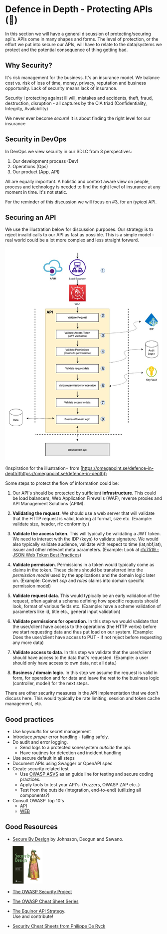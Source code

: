 # Defence in Depth - Protecting APIs (🥸)

In this section we will have a general discussion of protecting/securing api's. APIs come in many shapes and forms. The level of protection, or the effort we put into secure our APIs, will have to relate to the data/systems we protect and the potential consequence of thing getting bad. 

## Why Security?

It's risk management for the business. It's an insurance model. We balance cost vs. risk of loss of time, money, privacy, reputation and business opportunity. Lack of security means lack of insurance.

Security i protecting against ill will, mistakes and accidents, theft, fraud, destruction, disruption - all captures by the CIA triad (Confidentiality, Integrity, Availability)

We never ever become *secure*! It is about finding the right level for our insurance

## Security in DevOps

In DevOps we view security in our SDLC from 3 perspectives:
1. Our development process (Dev)
2. Operations (Ops)
3. Our product (App, API)

All are equally important. A holistic and context aware view on people, process and technology is needed to find the right level of insurance at any moment in time. It's not static.

For the reminder of this discussion we will focus on #3, for an *typical* API.

## Securing an API

We use the illustration below for discussion purposes. Our strategy is to reject invalid calls to our API as fast as possible. This is a simple model - real world could be a lot more complex and less straight forward.

![Protecting](../../docs/content/images/protecting_apis.jpg)

(Inspiration for the illustration+ from [https://omegapoint.se/defence-in-depth](https://omegapoint.se/defence-in-depth))

Some steps to protect the flow of information could be:

1. Our API's should be protected by sufficient **infrastructure**. This could be load balancers, Web Application Firewalls (WAF), reverse proxies and API Management Solutions (APIM).

2. **Validating the request**. We should use a web server that will validate that the HTTP request is valid, looking at format, size etc. (Example: validate size, header, rfc conformity.)

3. **Validate the access token**. This will typically be validating a JWT token. We need to interact with the IDP (keys) to validate signature. We would also typically validate audience, validate with respect to time (iat,nbf,iat), issuer and other relevant meta parameters. (Example: Look at [rfc7519 - JSON Web Token Best Practices](https://datatracker.ietf.org/doc/html/rfc8725))

4. **Validate permission**. Permissions in a token would typically come as claims in the token. These claims should be transferred into the *permission model* used by the applications and the domain logic later on. (Example: Convert *scp* and *roles* claims into domain specific permission model)

5. **Validate request data**. This would typically be an early validation of the request, often against a schema defining how specific requests should look, format of various fields etc. (Example: have a scheme validation of parameters like id, title etc., general input validation)

6. **Validate permissions for operation**. In this step we would validate that the user/client have access to the operations (the HTTP verbs) before we start requesting data and thus put load on our system. (Example: Does the user/client have access to PUT - if not reject before requesting any more data)

7. **Validate access to data**. In this step we validate that the user/client should have access to the data that's requested. (Example: a user should only have access to own data, not all data.)

8. **Business / domain logic**. In this step we assume the request is valid in form, for operation and for data and leave the rest to the business logic (controller, model) for the next steps. 

There are other security measures in the API implementation that we don't discuss here. This would typically be rate limiting, session and token cache management, etc.

## Good practices

* Use *keyvaults* for secret management
* Introduce *proper* error handling - failing safely.
* Do audit and error logging.
  * Send logs to a protected sone/system *outside* the api. 
  * Have routines for detection and incident handling
* Use secure default in all steps
* Document APIs using Swagger or OpenAPI spec
* Create security related test
  * Use [OWASP ASVS](https://owasp.org/www-project-application-security-verification-standard/) as an guide line for testing and secure coding practices.
  * Apply tools to test your API's. (Fuzzers, OWASP ZAP etc..)
  * Test from the outside (integration, end-to-end) (utilizing all components?)
* Consult OWASP Top 10's
  * [API](https://owasp.org/www-project-api-security/)
  * [WEB](https://owasp.org/Top10/)

## Good Resources

* [Secure By Design](https://www.manning.com/books/secure-by-design) by Johnsson, Deogun and Sawano.
  
   <img src="../../docs/content/images/secure-by-design-manning.jpg" width="20%">

* [The OWASP Security Project](https://owasp.org/www-project-api-security/)
* [The OWASP Cheat Sheet Series](https://owasp.org/www-project-cheat-sheets/)
* [The Equinor API Strategy](https://github.com/equinor/api-strategy). </br> Use and contribute!
* [Security Cheat Sheets from Philippe De Ryck](https://pragmaticwebsecurity.com/cheatsheets.html)
